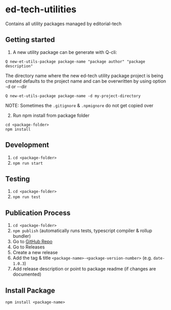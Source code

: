 # ed-tech-utilities

Contains all utility packages managed by editorial-tech

## Getting started

1. A new utility package can be generate with Q-cli:

```
Q new-et-utils-package package-name "package author" "package description"
```

The directory name where the new ed-tech utility package project is being created defaults to the project name and can be overwritten by using option -d or --dir

```
Q new-et-utils-package package-name -d my-project-directory
```

NOTE: Sometimes the `.gitignore` & `.npmignore` do not get copied over

2. Run npm install from package folder

```
cd <package-folder>
npm install
```

## Development

1. `cd <package-folder>`
2. `npm run start`

## Testing

1. `cd <package-folder>`
2. `npm run test`

## Publication Process

1. `cd <package-folder>`
2. `npm publish` (automatically runs tests, typescript compiler & rollup bundler)
3. Go to [GitHub Repo](https://github.com/nzzdev/ed-tech-utilities)
4. Go to Releases
5. Create a new release
6. Add the tag & title `<package-name>-<package-version-number>` (e.g. `date-1.0.3`)
7. Add release description or point to package readme (if changes are documented)

## Install Package

`npm install <package-name>`
